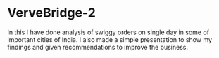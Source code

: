 # VerveBridge-2

In this I have done analysis of swiggy orders on single day in some of important cities of India.
I also made a simple presentation to show my findings and given recommendations to improve the business.
